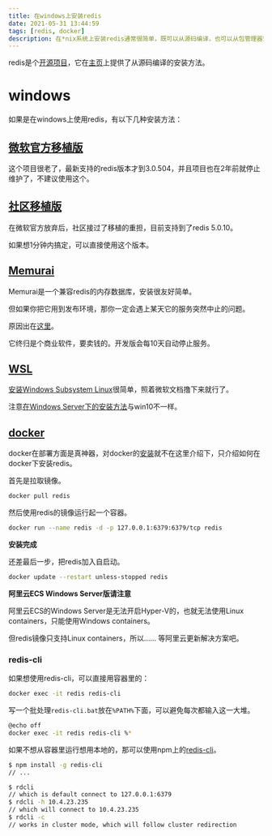```yaml
---
title: 在windows上安装redis
date: 2021-05-31 13:44:59
tags: [redis, docker]
description: 在*nix系统上安装redis通常很简单，既可以从源码编译，也可以从包管理器安装。但在windows上就不同了……
---
```

redis是个[开源项目](https://github.com/redis/redis)，它在[主页](https://redis.io/download)上提供了从源码编译的安装方法。

# windows

如果是在windows上使用redis，有以下几种安装方法：

## [微软官方移植版](https://github.com/microsoftarchive/redis)

这个项目很老了，最新支持的redis版本才到3.0.504，并且项目也在2年前就停止维护了，不建议使用这个。

## [社区移植版](https://github.com/tporadowski/redis)

在微软官方放弃后，社区接过了移植的重担，目前支持到了redis 5.0.10。

如果想1分钟内搞定，可以直接使用这个版本。

## [Memurai](https://www.memurai.com/)

Memurai是一个兼容redis的内存数据库，安装很友好简单。

但如果你把它用到发布环境，那你一定会遇上某天它的服务突然中止的问题。

原因出在[这里](https://www.memurai.com/faq#what-are-the-limitations-of-the-developer-edition?)。

它终归是个商业软件，要卖钱的。开发版会每10天自动停止服务。

## [WSL](https://redislabs.com/blog/redis-on-windows-10/)

[安装Windows Subsystem Linux](https://docs.microsoft.com/en-us/windows/wsl/install-win10)很简单，照着微软文档撸下来就行了。

注意[在Windows Server下的安装方法](https://docs.microsoft.com/en-us/windows/wsl/install-on-server)与win10不一样。

## [docker](https://hub.docker.com/_/redis)

docker在部署方面是真神器，对docker的[安装](https://docs.docker.com/docker-for-windows/install/)就不在这里介绍下，只介绍如何在docker下安装redis。

首先是拉取镜像。
```bash
docker pull redis
```

然后使用redis的镜像运行起一个容器。
```bash
docker run --name redis -d -p 127.0.0.1:6379:6379/tcp redis 
```

**安装完成**

还差最后一步，把redis加入自启动。

```bash
docker update --restart unless-stopped redis
```

**阿里云ECS Windows Server版请注意**

阿里云ECS的Windows Server是无法开启Hyper-V的，也就无法使用Linux containers，只能使用Windows containers。

但redis镜像只支持Linux containers，所以…… 等阿里云更新解决方案吧。

### redis-cli

如果想使用redis-cli，可以直接用容器里的：
```bash
docker exec -it redis redis-cli
```

写一个批处理`redis-cli.bat`放在`%PATH%`下面，可以避免每次都输入这一大堆。
```bash
@echo off
docker exec -it redis redis-cli %*
```

如果不想从容器里运行想用本地的，那可以使用npm上的[redis-cli](https://github.com/lujiajing1126/redis-cli)。

```bash
$ npm install -g redis-cli
// ...

$ rdcli
// which is default connect to 127.0.0.1:6379
$ rdcli -h 10.4.23.235
// which will connect to 10.4.23.235
$ rdcli -c
// works in cluster mode, which will follow cluster redirection
```
